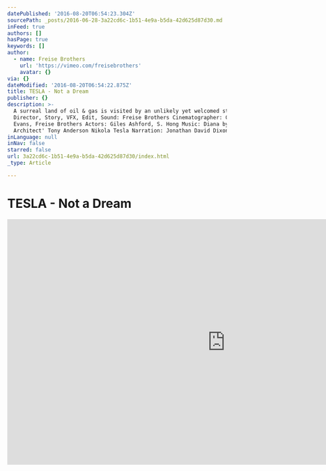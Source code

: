 ```yaml
---
datePublished: '2016-08-20T06:54:23.304Z'
sourcePath: _posts/2016-06-28-3a22cd6c-1b51-4e9a-b5da-42d625d87d30.md
inFeed: true
authors: []
hasPage: true
keywords: []
author:
  - name: Freise Brothers
    url: 'https://vimeo.com/freisebrothers'
    avatar: {}
via: {}
dateModified: '2016-08-20T06:54:22.875Z'
title: TESLA - Not a Dream
publisher: {}
description: >-
  A surreal land of oil & gas is visited by an unlikely yet welcomed stranger.
  Director, Story, VFX, Edit, Sound: Freise Brothers Cinematographer: Christian
  Evans, Freise Brothers Actors: Giles Ashford, S. Hong Music: Diana by 'Sonic
  Architect' Tony Anderson Nikola Tesla Narration: Jonathan David Dixon
inLanguage: null
inNav: false
starred: false
url: 3a22cd6c-1b51-4e9a-b5da-42d625d87d30/index.html
_type: Article

---
```

# TESLA - Not a Dream

<iframe src="https://cdn.embedly.com/widgets/media.html?src=https%3A%2F%2Fplayer.vimeo.com%2Fvideo%2F152927644&amp;url=https%3A%2F%2Fvimeo.com%2F152927644&amp;image=https%3A%2F%2Fi.vimeocdn.com%2Fvideo%2F553672809_1280.jpg&amp;key=b7d04c9b404c499eba89ee7072e1c4f7&amp;type=text%2Fhtml&amp;schema=vimeo" width="1000" height="563" scrolling="no" frameborder="0" allowfullscreen="" style=""></iframe>